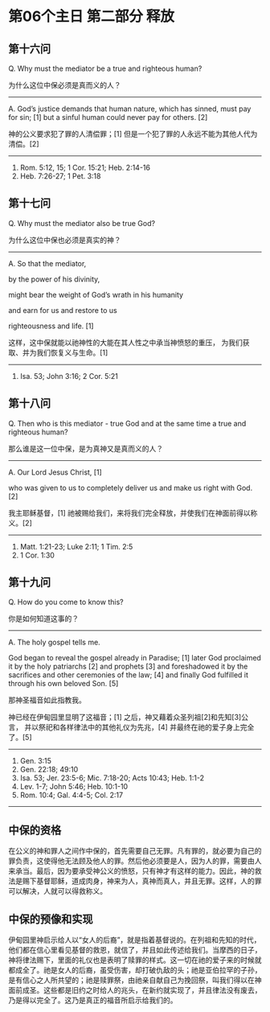 # 第06个主日 第二部分 释放

## 第十六问

Q. Why must the mediator be a true and righteous human?

为什么这位中保必须是真而义的人？

---

A. God’s justice demands
that human nature, which has sinned,
must pay for sin; [1]
but a sinful human could never pay for others. [2]

神的公义要求犯了罪的人清偿罪；[1]
但是一个犯了罪的人永远不能为其他人代为清偿。[2]

---

1. Rom. 5:12, 15; 1 Cor. 15:21; Heb. 2:14-16
2. Heb. 7:26-27; 1 Pet. 3:18

## 第十七问

Q. Why must the mediator also be true God?

为什么这位中保也必须是真实的神？

---

A. So that the mediator,

by the power of his divinity,

might bear the weight of God’s wrath in his humanity

and earn for us
and restore to us

righteousness and life. [1]

这样，这中保就能以祂神性的大能在其人性之中承当神愤怒的重压，
为我们获取、并为我们恢复义与生命。[1]

---

1. Isa. 53; John 3:16; 2 Cor. 5:21

## 第十八问

Q. Then who is this mediator - true God and at the same time a true and righteous human?

那么谁是这一位中保，是为真神又是真而义的人？

---

A. Our Lord Jesus Christ, [1]

who was given to us
to completely deliver us
and make us right with God. [2]

我主耶稣基督，[1]
祂被赐给我们，来将我们完全释放，并使我们在神面前得以称义。[2]

---

1. Matt. 1:21-23; Luke 2:11; 1 Tim. 2:5
2. 1 Cor. 1:30

## 第十九问

Q. How do you come to know this?

你是如何知道这事的？

---

A. The holy gospel tells me.

God began to reveal the gospel already in Paradise; [1]
later God proclaimed it by the holy patriarchs [2] and prophets [3]
and foreshadowed it by the sacrifices and other ceremonies of the law; [4]
and finally God fulfilled it through his own beloved Son. [5]

那神圣福音如此指教我。

神已经在伊甸园里显明了这福音；[1]
之后，神又藉着众圣列祖[2]和先知[3]公言，
并以祭祀和各样律法中的其他礼仪为先兆，[4]
并最终在祂的爱子身上完全了。[5]

---

1. Gen. 3:15
2. Gen. 22:18; 49:10
3. Isa. 53; Jer. 23:5-6; Mic. 7:18-20; Acts 10:43; Heb. 1:1-2
4. Lev. 1-7; John 5:46; Heb. 10:1-10
5. Rom. 10:4; Gal. 4:4-5; Col. 2:17

---

## 中保的资格

在公义的神和罪人之间作中保的，首先需要自己无罪。凡有罪的，就必要为自己的罪负责，这使得他无法顾及他人的罪。然后他必须要是人，因为人的罪，需要由人来承当。最后，因为要承受神公义的愤怒，只有神才有这样的能力。因此，神的救法是赐下基督耶稣，道成肉身，神来为人，真神而真人，并且无罪。这样，人的罪可以解决，人就可以得救称义。

## 中保的预像和实现

伊甸园里神启示给人以“女人的后裔”，就是指着基督说的。在列祖和先知的时代，他们都在信心里看见基督的救恩，就信了，并且如此传述给我们。当摩西的日子，神将律法赐下，里面的礼仪也是表明了赎罪的样式。这一切在祂的爱子来的时候就都成全了。祂是女人的后裔，虽受伤害，却打破仇敌的头；祂是亚伯拉罕的子孙，是有信心之人所共望的；祂是赎罪祭，由祂亲自献自己为挽回祭，叫我们得以在神面前成圣。这些都是旧约之时给人的兆头，在新约就实现了，并且律法没有废去，乃是得以完全了。这乃是真正的福音所启示给我们的。
